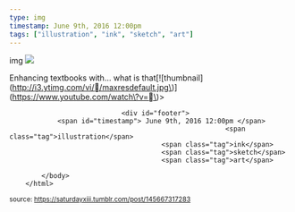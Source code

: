 ```yaml
---
type: img
timestamp: June 9th, 2016 12:00pm
tags: ["illustration", "ink", "sketch", "art"]
---
```

img
<img src="https://saturdayxiii.github.io/media/145667317283.jpg"/>
                                                                                          
Enhancing textbooks with&hellip; what is that\[!\[thumbnail\]\(http://i3.ytimg.com/vi//maxresdefault.jpg\)\]\(https://www.youtube.com/watch\?v=\)> 
                                    
                
                
                
                
                                <div id="footer">
                <span id="timestamp"> June 9th, 2016 12:00pm </span>
                                                          <span class="tag">illustration</span>
                                          <span class="tag">ink</span>
                                          <span class="tag">sketch</span>
                                          <span class="tag">art</span>
                                                    
            </body>
        </html>

        
<small>source: https://saturdayxiii.tumblr.com/post/145667317283</small>